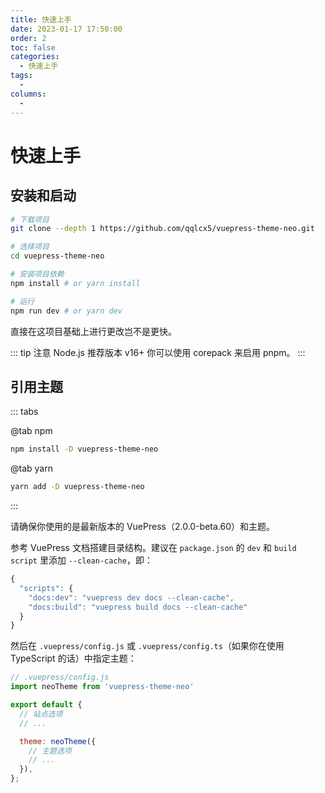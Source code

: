 ```yaml
---
title: 快速上手
date: 2023-01-17 17:50:00
order: 2
toc: false
categories:
  - 快速上手
tags:
  - 
columns:
  - 
---
```


# 快速上手

## 安装和启动

```bash
# 下载项目
git clone --depth 1 https://github.com/qqlcx5/vuepress-theme-neo.git

# 选择项目
cd vuepress-theme-neo

# 安装项目依赖
npm install # or yarn install

# 运行
npm run dev # or yarn dev
```

直接在这项目基础上进行更改岂不是更快。

::: tip 注意
Node.js 推荐版本 v16+ 你可以使用 corepack 来启用 pnpm。
:::

## 引用主题

::: tabs

@tab npm

```sh
npm install -D vuepress-theme-neo
```

@tab yarn

```sh
yarn add -D vuepress-theme-neo
```

:::

请确保你使用的是最新版本的 VuePress（2.0.0-beta.60）和主题。

参考 VuePress 文档搭建目录结构。建议在 `package.json` 的 `dev` 和 `build script` 里添加 `--clean-cache`，即：

```js
{
  "scripts": {
    "docs:dev": "vuepress dev docs --clean-cache",
    "docs:build": "vuepress build docs --clean-cache"
  }
}
```

然后在 `.vuepress/config.js` 或 `.vuepress/config.ts`（如果你在使用 TypeScript 的话）中指定主题：

```js
// .vuepress/config.js
import neoTheme from 'vuepress-theme-neo'

export default {
  // 站点选项
  // ...

  theme: neoTheme({
    // 主题选项
    // ...
  }),
};
```
